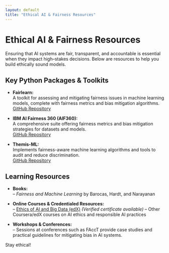 ```yaml
---
layout: default
title: "Ethical AI & Fairness Resources"
---
```


# Ethical AI & Fairness Resources

Ensuring that AI systems are fair, transparent, and accountable is essential when they impact high–stakes decisions. Below are resources to help you build ethically sound models.

## Key Python Packages & Toolkits
- **Fairlearn:**  
  A toolkit for assessing and mitigating fairness issues in machine learning models, complete with fairness metrics and bias mitigation algorithms.  
  [GitHub Repository](https://github.com/fairlearn/fairlearn)

- **IBM AI Fairness 360 (AIF360):**  
  A comprehensive suite offering fairness metrics and bias mitigation strategies for datasets and models.  
  [GitHub Repository](https://github.com/IBM/AIF360)

- **Themis-ML:**  
  Implements fairness-aware machine learning algorithms and tools to audit and reduce discrimination.  
  [GitHub Repository](https://github.com/cosmicBboy/themis-ml)

## Learning Resources
- **Books:**  
  – *Fairness and Machine Learning* by Barocas, Hardt, and Narayanan

- **Online Courses & Credentialed Resources:**  
  – [Ethics of AI and Big Data (edX)](https://www.edx.org/course/ethics-of-ai) *(Verified certificate available)*
  – Other Coursera/edX courses on AI ethics and responsible AI practices

- **Workshops & Conferences:**  
  – Sessions at conferences such as FAccT provide case studies and practical guidelines for mitigating bias in AI systems.

Stay ethical!